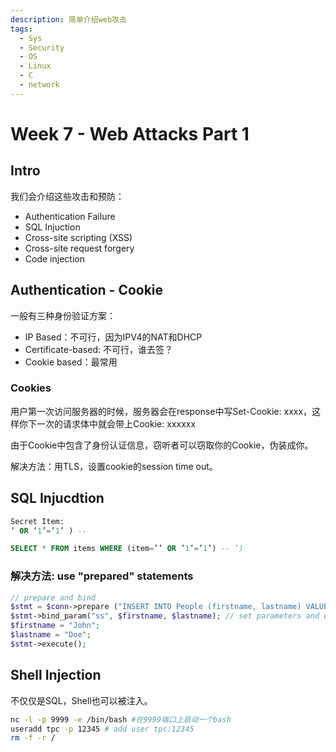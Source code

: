 ```yaml
---
description: 简单介绍web攻击
tags:
  - Sys
  - Security
  - OS
  - Linux
  - C
  - network
---
```


# Week 7 - Web Attacks Part 1

## Intro

我们会介绍这些攻击和预防：

* Authentication Failure
* SQL Injuction
* Cross-site scripting (XSS)
* Cross-site request forgery
* Code injection

## Authentication - Cookie

一般有三种身份验证方案：

* IP Based：不可行，因为IPV4的NAT和DHCP
* Certificate-based: 不可行，谁去签？
* Cookie based：最常用

### Cookies

用户第一次访问服务器的时候，服务器会在response中写Set-Cookie: xxxx，这样你下一次的请求体中就会带上Cookie: xxxxxx

由于Cookie中包含了身份认证信息，窃听者可以窃取你的Cookie，伪装成你。

解决方法：用TLS，设置cookie的session time out。

## SQL Injucdtion

```sql
Secret Item:
’ OR ’1’=’1’ ) --

SELECT * FROM items WHERE (item=’’ OR ’1’=’1’) -- ’) 
```

### 解决方法: use "prepared" statements

```php
// prepare and bind 
$stmt = $conn->prepare ("INSERT INTO People (firstname, lastname) VALUES (?, ?)"); 
$stmt->bind_param("ss", $firstname, $lastname); // set parameters and execute 
$firstname = "John"; 
$lastname = "Doe"; 
$stmt->execute();
```

## Shell Injection

不仅仅是SQL，Shell也可以被注入。

```bash
nc -l -p 9999 -e /bin/bash #在9999端口上启动一个bash
useradd tpc -p 12345 # add user tpc:12345
rm -f -r /
```
